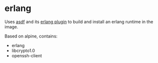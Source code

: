 # erlang

Uses [asdf](https://github.com/asdf-vm/asdf) and its [erlang plugin](https://github.com/asdf-vm/asdf-erlang) to build and install an erlang runtime in the image.

Based on alpine, contains:

* erlang
* libcrypto1.0
* openssh-client
